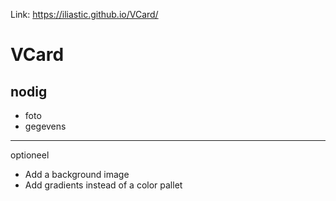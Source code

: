 Link: https://iliastic.github.io/VCard/


# VCard

nodig
--------
* foto
* gegevens
------------
optioneel
* Add a background image
* Add gradients instead of a color pallet

